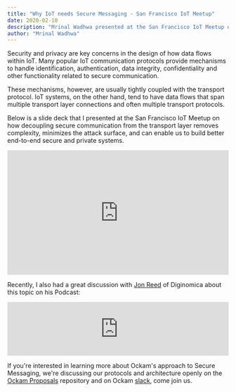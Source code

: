 ```yaml
---
title: "Why IoT needs Secure Messaging - San Francisco IoT Meetup"
date: 2020-02-10
description: "Mrinal Wadhwa presented at the San Francisco IoT Meetup on why IoT needs Secure Messaging"
author: "Mrinal Wadhwa"
---
```


Security and privacy are key concerns in the design of how data flows within IoT. Many popular IoT communication
protocols provide mechanisms to handle identification, authentication, data integrity, confidentiality and other
functionality related to secure communication.

These mechanisms, however, are usually tightly coupled with the transport protocol. IoT systems, on the other hand,
tend to have data flows that span multiple transport layer connections and often multiple transport protocols.

Below is a slide deck that I presented at the San Francisco IoT Meetup on how decoupling secure communication
from the transport layer removes complexity, minimizes the attack surface, and can enable us to build better
end-to-end secure and private systems.

<div id="presentation">
    <div style="left: 0; width: 100%; height: 0; position: relative; padding-bottom: 56.1972%;">
        <iframe src="https://speakerdeck.com/player/813b28006e734a43b65a88d56bd37b7c" style="border: 0; top: 0; left: 0; width: 100%; height: 100%; position: absolute;" allowfullscreen scrolling="no" allow="encrypted-media"></iframe>
    </div>
</div>

Recently, I also had a great discussion with [Jon Reed](https://diginomica.com/author/jreed) of Diginomica about
this topic on his Podcast:

<iframe
  title="Solving the vexing problem of IoT security - Mrinal Wadhwa of Ockam's open source community challenge"
  src="https://www.podbean.com/media/player/xtdqu-d302ff&?from=usersite&skin=1&fonts=Helvetica&auto=0&download=1&share=1&version=1&btn-skin=104"
  height="122" width="100%" style="border: none;" scrolling="no" data-name="pb-iframe-player">
</iframe>

If you're interested in learning more about Ockam's approach to Secure Messaging, we're discussing our protocols
and architecture openly on the [Ockam Proposals](https://github.com/ockam-network/) repository and on Ockam
[slack](https://join.slack.com/t/ockam-community/shared_invite/enQtNDk5Nzk2NDA2NDcxLWQ0MjcyZWZjOWVlNGE5M2M3YjBkMjFkODZmODIwZWJmOTY3MThjNmU0ODc0ZDk4MjBjOGZmZDIzY2FhYTY4YTg),
come join us.
